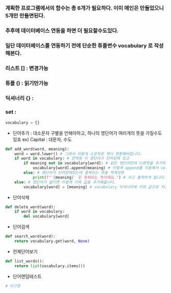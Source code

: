 ### 계획한 프로그램에서의 함수는 총 6개가 필요하다. 이미 메인은 만들었으니 5개만 만들면된다. 
### 추후에 데이터베이스 연동을 하면 더 필요할수도있다.
### 일단 데이터베이스를 연동하기 전에 단순한 튜플변수 vocabulary 로 작성해본다.
### 리스트 [] : 변경가능 
### 튜플 () : 읽기만가능
### 딕셔너리 {} : 
### set : 

```python
vocabulary = {}
```
- 단어추가 : 대소문자 구별을 안해야하고, 하나의 영단어가 여러개의 뜻을 가질수도 있죠 ex) Capital : 대문자, 수도
```python
def add_word(word, meaning):
    word = word.lower() # 그래서 이렇게 소문자로 싹다 변환해버립니다.
    if word in vocabulary: # 만약에 이 영단어가 단어장에 있고
        if meaning not in vocabulary[word]: # 같은 영단어인데 다른뜻을 추가하고 싶으면
            vocabulary[word].append(meaning) # 이렇게 append를 이용해서 vocabulary 딕셔너리에 추가해줍니다.
        else: # 영단어가 단어장에있는데 중복되는 뜻을 적게되면
            print(f"'{meaning}' 은 중복되는 뜻이에요.") # 라고 출력하게 됩니다. 
    else: # 영단어가 없다면 이렇게 키와 값을 추가해줍니다.
        vocabulary[word] = [meaning] # vocabulary 딕셔너리에 키와 값으로 저장
```
- 단어삭제
```python
def delete_word(word):
    if word in vocabulary:
        del vocabulary[word]
``` 
- 단어검색
```python
def search_word(word):
    return vocabulary.get(word, None)
```
- 전체단어보기
```python
def list_words():
    return list(vocabulary.items())
```
- 단어랜덤테스트
```python
# 미구현
```
